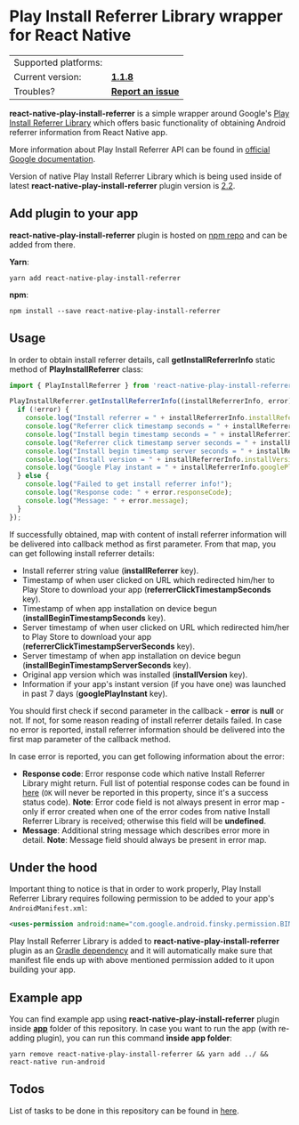 # Play Install Referrer Library wrapper for React Native

<table>
    <tr>
        <td align="left">Supported platforms:</td>
        <td align="left"><img src="https://images-fe.ssl-images-amazon.com/images/I/21EctgvtXUL.png" width="16"></td>
    </tr>
    <tr>
        <td align="left">Current version:</td>
        <td align="left"><a href=../../releases/tag/v1.1.8><b>1.1.8</b></a></td>
    </tr>
    <tr>
        <td align="left">Troubles?</td>
        <td align="left"><a href="../../issues/new"><b>Report an issue</b></a></td>
    </tr>
</table>

**react-native-play-install-referrer** is a simple wrapper around Google's [Play Install Referrer Library](https://developer.android.com/google/play/installreferrer/library) which offers basic functionality of obtaining Android referrer information from React Native app.

More information about Play Install Referrer API can be found in [official Google documentation](https://developer.android.com/google/play/installreferrer/igetinstallreferrerservice).

Version of native Play Install Referrer Library which is being used inside of latest **react-native-play-install-referrer** plugin version is [2.2](https://mvnrepository.com/artifact/com.android.installreferrer/installreferrer/2.2).

## Add plugin to your app

**react-native-play-install-referrer** plugin is hosted on [npm repo](https://www.npmjs.com/package/react-native-play-install-referrer) and can be added from there.

**Yarn**:

```
yarn add react-native-play-install-referrer
```

**npm**:

```
npm install --save react-native-play-install-referrer
```

## Usage

In order to obtain install referrer details, call **getInstallReferrerInfo** static method of **PlayInstallReferrer** class:

```js
import { PlayInstallReferrer } from 'react-native-play-install-referrer';

PlayInstallReferrer.getInstallReferrerInfo((installReferrerInfo, error) => {
  if (!error) {
    console.log("Install referrer = " + installReferrerInfo.installReferrer);
    console.log("Referrer click timestamp seconds = " + installReferrerInfo.referrerClickTimestampSeconds);
    console.log("Install begin timestamp seconds = " + installReferrerInfo.installBeginTimestampSeconds);
    console.log("Referrer click timestamp server seconds = " + installReferrerInfo.referrerClickTimestampServerSeconds);
    console.log("Install begin timestamp server seconds = " + installReferrerInfo.installBeginTimestampServerSeconds);
    console.log("Install version = " + installReferrerInfo.installVersion);
    console.log("Google Play instant = " + installReferrerInfo.googlePlayInstant);
  } else {
    console.log("Failed to get install referrer info!");
    console.log("Response code: " + error.responseCode);
    console.log("Message: " + error.message);
  }
});
```

If successfully obtained, map with content of install referrer information will be delivered into callback method as first parameter. From that map, you can get following install referrer details:

- Install referrer string value (**installReferrer** key).
- Timestamp of when user clicked on URL which redirected him/her to Play Store to download your app (**referrerClickTimestampSeconds** key).
- Timestamp of when app installation on device begun (**installBeginTimestampSeconds** key).
- Server timestamp of when user clicked on URL which redirected him/her to Play Store to download your app (**referrerClickTimestampServerSeconds** key).
- Server timestamp of when app installation on device begun (**installBeginTimestampServerSeconds** key).
- Original app version which was installed (**installVersion** key).
- Information if your app's instant version (if you have one) was launched in past 7 days (**googlePlayInstant** key).

You should first check if second parameter in the callback - **error** is **null** or not. If not, for some reason reading of install referrer details failed. In case no error is reported, install referrer information should be delivered into the first map parameter of the callback method.

In case error is reported, you can get following information about the error:

- **Response code**: Error response code which native Install Referrer Library might return. Full list of potential response codes can be found in [here](https://developer.android.com/reference/com/android/installreferrer/api/InstallReferrerClient.InstallReferrerResponse) (`OK` will never be reported in this property, since it's a success status code). **Note**: Error code field is not always present in error map - only if error created when one of the error codes from native Install Referrer Library is received; otherwise this field will be **undefined**.
- **Message**: Additional string message which describes error more in detail. **Note**: Message field should always be present in error map.

## Under the hood

Important thing to notice is that in order to work properly, Play Install Referrer Library requires following permission to be added to your app's `AndroidManifest.xml`:

```xml
<uses-permission android:name="com.google.android.finsky.permission.BIND_GET_INSTALL_REFERRER_SERVICE"/>
```

Play Install Referrer Library is added to **react-native-play-install-referrer** plugin as an [Gradle dependency](./plugin/android/build.gradle#L30) and it will automatically make sure that manifest file ends up with above mentioned permission added to it upon building your app.

## Example app

You can find example app using **react-native-play-install-referrer** plugin inside [**app**](./app) folder of this repository. In case you want to run the app (with re-adding plugin), you can run this command **inside app folder**:

```
yarn remove react-native-play-install-referrer && yarn add ../ && react-native run-android
```

## Todos

List of tasks to be done in this repository can be found in [here](./TODO.md).
